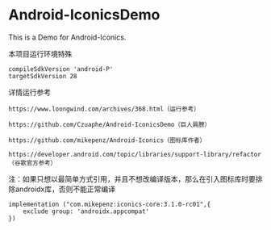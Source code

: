 # Android-IconicsDemo
This is a Demo for Android-Iconics.

本项目运行环境特殊

    compileSdkVersion 'android-P'
    targetSdkVersion 28

详情运行参考

    https://www.loongwind.com/archives/368.html（运行参考）

    https://github.com/Czuaphe/Android-IconicsDemo（巨人肩膀）

    https://github.com/mikepenz/Android-Iconics（图标库作者）

    https://developer.android.com/topic/libraries/support-library/refactor（谷歌官方参考）

注：如果只想以最简单方式引用，并且不想改编译版本，那么在引入图标库时要排除androidx库，否则不能正常编译

    implementation ("com.mikepenz:iconics-core:3.1.0-rc01",{
        exclude group: 'androidx.appcompat'
    })

